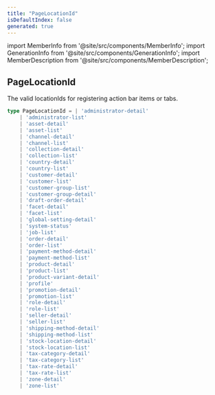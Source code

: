 ```yaml
---
title: "PageLocationId"
isDefaultIndex: false
generated: true
---
```

<!-- This file was generated from the Vendure source. Do not modify. Instead, re-run the "docs:build" script -->
import MemberInfo from '@site/src/components/MemberInfo';
import GenerationInfo from '@site/src/components/GenerationInfo';
import MemberDescription from '@site/src/components/MemberDescription';


## PageLocationId

<GenerationInfo sourceFile="packages/admin-ui/src/lib/core/src/common/component-registry-types.ts" sourceLine="52" packageName="@vendure/admin-ui" />

The valid locationIds for registering action bar items or tabs.

```ts title="Signature"
type PageLocationId = | 'administrator-detail'
    | 'administrator-list'
    | 'asset-detail'
    | 'asset-list'
    | 'channel-detail'
    | 'channel-list'
    | 'collection-detail'
    | 'collection-list'
    | 'country-detail'
    | 'country-list'
    | 'customer-detail'
    | 'customer-list'
    | 'customer-group-list'
    | 'customer-group-detail'
    | 'draft-order-detail'
    | 'facet-detail'
    | 'facet-list'
    | 'global-setting-detail'
    | 'system-status'
    | 'job-list'
    | 'order-detail'
    | 'order-list'
    | 'payment-method-detail'
    | 'payment-method-list'
    | 'product-detail'
    | 'product-list'
    | 'product-variant-detail'
    | 'profile'
    | 'promotion-detail'
    | 'promotion-list'
    | 'role-detail'
    | 'role-list'
    | 'seller-detail'
    | 'seller-list'
    | 'shipping-method-detail'
    | 'shipping-method-list'
    | 'stock-location-detail'
    | 'stock-location-list'
    | 'tax-category-detail'
    | 'tax-category-list'
    | 'tax-rate-detail'
    | 'tax-rate-list'
    | 'zone-detail'
    | 'zone-list'
```
